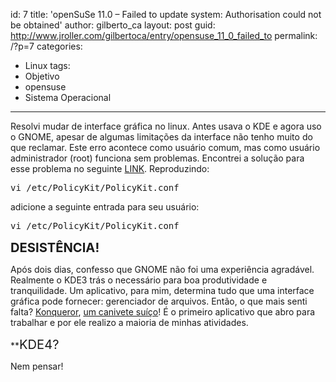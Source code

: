 id: 7
title: 'openSuSe 11.0 &#8211; Failed to update system: Authorisation could not be obtained'
author: gilberto_ca
layout: post
guid: http://www.jroller.com/gilbertoca/entry/opensuse_11_0_failed_to
permalink: /?p=7
categories:
  - Linux
tags:
  - Objetivo
  - opensuse
  - Sistema Operacional
---
<!-- google_ad_section_start -->

Resolvi mudar de interface gr&#225;fica no linux. Antes usava o KDE e agora uso o GNOME, apesar de algumas limita&#231;&#245;es da interface n&#227;o tenho muito do que reclamar. Este erro acontece como usu&#225;rio comum, mas como usu&#225;rio administrador (root) funciona sem problemas. Encontrei a solu&#231;&#227;o para esse problema no seguinte <a href="http://linux.derkeiler.com/Mailing-Lists/SuSE/2008-07/msg00999.html" target="_blank">LINK</a>. Reproduzindo: 

<pre>vi /etc/PolicyKit/PolicyKit.conf
</pre>

<config version=&#8221;0.1&#8243;>  
</config>

adicione a seguinte entrada para seu usu&#225;rio: 

<pre>vi /etc/PolicyKit/PolicyKit.conf
</pre>

<config version=&#8221;0.1&#8243;>  
<match user=&#8221;foo&#8221;>  
<return result=&#8221;yes&#8221;>  
</return>  
</match>  
</config>

**<big><big>DESIST&#202;NCIA!<br /> </big></big>**

Ap&#243;s dois dias, confesso que GNOME n&#227;o foi uma experi&#234;ncia agrad&#225;vel. Realmente o KDE3 tr&#225;s o necess&#225;rio para boa produtividade e tranquilidade. Um aplicativo, para mim, determina tudo que uma interface gr&#225;fica pode fornecer: gerenciador de arquivos. Ent&#227;o, o que mais senti falta? <a href="http://konqueror.kde.org/" target="_blank">Konqueror</a>, <a href="http://en.opensuse.org/Konqueror_Tips_and_Tricks" target="_blank">um canivete su&#237;&#231;o</a>! &#201; o primeiro aplicativo que abro para trabalhar e por ele realizo a maioria de minhas atividades. 

**<big><big>KDE4?</p> 

<p>
  </big></big></b> Nem pensar!
</p>

<!-- google_ad_section_end -->